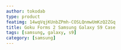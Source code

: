 ```yaml
---
author: tokodab
type: product
featimg: 14wqVqjKUnbZPmh-COSLQnmwUmKzQ2ZGq
title: Goku Forms 2 Samsung Galaxy S9 Case
tags: [samsung, galaxy, s9]
category: [samsung]
---
```

